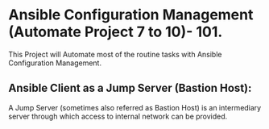 # Ansible Configuration Management (Automate Project 7 to 10)- 101.
This Project will Automate most of the routine tasks  with Ansible Configuration Management.
## Ansible Client as a Jump Server (Bastion Host):
A Jump Server (sometimes also referred as Bastion Host) is an intermediary server through which access to internal network can be provided.
